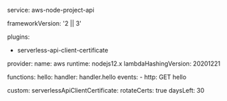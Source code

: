 service: aws-node-project-api

frameworkVersion: '2 || 3'

plugins:
  - serverless-api-client-certificate

provider:
  name: aws
  runtime: nodejs12.x
  lambdaHashingVersion: 20201221

functions:
  hello:
    handler: handler.hello
    events:
      - http: GET hello

custom:
  serverlessApiClientCertificate:
    rotateCerts: true
    daysLeft: 30
